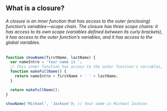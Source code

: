## What is a closure?

###### A closure is an inner function that has access to the outer (enclosing) function’s variables—scope chain. The closure has three scope chains: it has access to its own scope (variables defined between its curly brackets), it has access to the outer function’s variables, and it has access to the global variables.

```javascript
function showName(firstName, lastName) {
  var nameIntro = 'Your name is ';
  // this inner function has access to the outer function's variables, including the parameter
  function makeFullName() {
    return nameIntro + firstName + ' ' + lastName;
  }

  return makeFullName();
}

showName('Michael', 'Jackson'); // Your name is Michael Jackson
```
